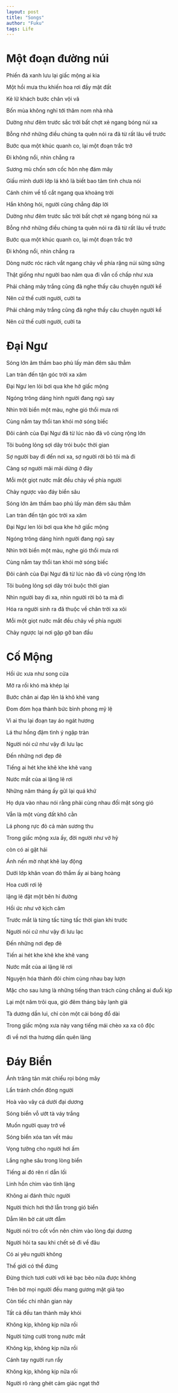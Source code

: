```yaml
---
layout: post
title: "Songs"
author: "Fuku"
tags: Life
---
```


# Một đoạn đường núi

Phiến đá xanh lưu lại giấc mộng ai kia

Một hồi mưa thu khiến hoa rơi đầy mặt đất

Kẻ lữ khách bước chân vội vã

Bốn mùa không nghỉ tới thăm nom nhà nhà


Dường như đêm trước sắc trời bất chợt xẻ ngang bóng núi xa

Bỗng nhớ những điều chúng ta quên nói ra đã từ rất lâu về trước

Bước qua một khúc quanh co, lại một đoạn trắc trở

Đi không nổi, nhìn chẳng ra


Sương mù chốn sơn cốc hôn nhẹ đám mây

Giấu mình dưới lớp lá khô là biết bao tâm tình chưa nói

Cánh chim về tổ cắt ngang qua khoảng trời

Hắn không hỏi, người cũng chẳng đáp lời


Dường như đêm trước sắc trời bất chợt xẻ ngang bóng núi xa

Bỗng nhớ những điều chúng ta quên nói ra đã từ rất lâu về trước

Bước qua một khúc quanh co, lại một đoạn trắc trở

Đi không nổi, nhìn chẳng ra


Dòng nước róc rách vắt ngang chảy về phía rặng núi sừng sững

Thật giống như người bao năm qua đi vẫn cố chấp như xưa

Phải chăng mây trắng cũng đã nghe thấy câu chuyện người kể

Nên cứ thế cười người, cười ta


Phải chăng mây trắng cũng đã nghe thấy câu chuyện người kể

Nên cứ thế cười người, cười ta


# Đại Ngư

Sóng lớn âm thầm bao phủ lấy màn đêm sâu thẳm

Lan tràn đến tận góc trời xa xăm

Đại Ngư len lỏi bơi qua khe hở giấc mộng

Ngóng trông dáng hình người đang ngủ say

Nhìn trời biển một màu, nghe gió thổi mưa rơi

Cùng nắm tay thổi tan khói mờ sóng biếc

Đôi cánh của Đại Ngư đã từ lúc nào đã vô cùng rộng lớn

Tôi buông lỏng sợi dây trói buộc thời gian


Sợ người bay đi đến nơi xa, sợ người rời bỏ tôi mà đi

Càng sợ người mãi mãi dừng ở đây

Mỗi một giọt nước mắt đều chảy về phía người

Chảy ngược vào đáy biển sâu


Sóng lớn âm thầm bao phủ lấy màn đêm sâu thẳm

Lan tràn đến tận góc trời xa xăm

Đại Ngư len lỏi bơi qua khe hở giấc mộng

Ngóng trông dáng hình người đang ngủ say

Nhìn trời biển một màu, nghe gió thổi mưa rơi

Cùng nắm tay thổi tan khói mờ sóng biếc

Đôi cánh của Đại Ngư đã từ lúc nào đã vô cùng rộng lớn

Tôi buông lỏng sợi dây trói buộc thời gian


Nhìn người bay đi xa, nhìn người rời bỏ ta mà đi

Hóa ra người sinh ra đã thuộc về chân trời xa xôi

Mỗi một giọt nước mắt đều chảy về phía người

Chảy ngược lại nơi gặp gỡ ban đầu


# Cố Mộng

Hồi ức xưa như song cửa

Mở ra rồi khó mà khép lại

Bước chân ai đạp lên lá khô khẽ vang

Đom đóm họa thành bức bình phong mỹ lệ


Vì ai thu lại đoạn tay áo ngát hương

Lá thư hồng đậm tình ý ngập tràn

Người nói cứ như vậy đi lưu lạc

Đến những nơi đẹp đẽ


Tiếng ai hét khe khẽ khe khẽ vang

Nước mắt của ai lặng lẽ rơi

Những năm tháng ấy gửi lại quá khứ

Họ dựa vào nhau nói rằng phải cùng nhau đối mặt sóng gió


Vẫn là một vùng đất khô cằn

Lá phong rực đỏ cả màn sương thu

Trong giấc mộng xưa ấy, đời người như vở hỷ

còn có ai gặt hái


Ánh nến mờ nhạt khẽ lay động

Dưới lớp khăn voan đỏ thắm ấy ai bàng hoàng

Hoa cưới rơi lệ

lặng lẽ đặt một bên hỉ đường


Hồi ức như vở kịch câm

Trước mắt là từng tấc từng tấc thời gian khi trước

Người nói cứ như vậy đi lưu lạc

Đến những nơi đẹp đẽ


Tiến ai hét khe khẽ khe khẽ vang

Nước mắt của ai lặng lẽ rơi

Nguyện hóa thành đôi chim cùng nhau bay lượn

Mặc cho sau lưng là những tiếng than trách cũng chẳng ai đuổi kịp


Lại một năm trôi qua, gió đêm tháng bảy lạnh giá

Tà dương dần lui, chỉ còn một cái bóng đổ dài

Trong giấc mộng xưa này vang tiếng mái chèo xa xa cô độc

đi về nơi tha hương dần quên lãng


# Đáy Biển

Ánh trăng tản mát chiếu rọi bóng mây

Lẩn tránh chốn đông người

Hoà vào vây cá dưới đại dương

Sóng biển vỗ ướt tà váy trắng

Muốn người quay trở về

Sóng biển xóa tan vết máu

Vọng tưởng cho người hơi ấm

Lắng nghe sâu trong lòng biển

Tiếng ai đó rên rỉ dẫn lối

Linh hồn chìm vào tĩnh lặng

Không ai đánh thức người

Người thích hơi thở lẫn trong gió biển

Dẫm lên bờ cát ướt đẫm

Người nói tro cốt vốn nên chìm vào lòng đại dương

Người hỏi ta sau khi chết sẽ đi về đâu

Có ai yêu người không

Thế giới có thể đừng

Đừng thích tươi cười với kẻ bạc bẽo nữa được không

Trên bờ mọi người đều mang gương mặt giả tạo

Còn tiếc chi nhân gian này

Tất cả đều tan thành mây khói

Không kịp, không kịp nữa rồi

Người từng cười trong nước mắt

Không kịp, không kịp nữa rồi

Cánh tay người run rẩy

Không kịp, không kịp nữa rồi

Người rõ ràng ghét cảm giác ngạt thở
